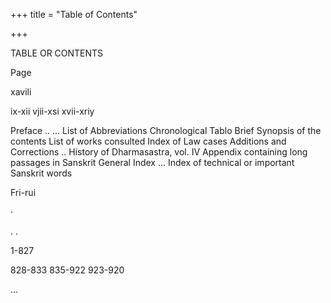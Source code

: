 +++
title = "Table of Contents"

+++

TABLE OR CONTENTS

Page

xavili

ix-xii vjii-xsi xvii-xriy

Preface .. ... List of Abbreviations Chronological Tablo Brief Synopsis of the contents List of works consulted Index of Law cases Additions and Corrections .. History of Dharmasastra, vol. IV Appendix containing long passages in Sanskrit General Index ... Index of technical or important Sanskrit words

Fri-rui  

·

. .

1-827

828-833 835-922 923-920

...
